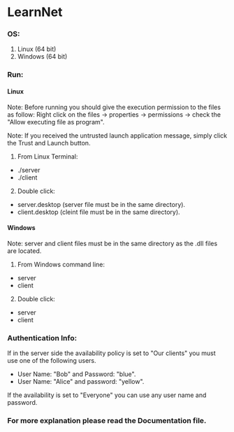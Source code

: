 # LearnNet

### OS:
1. Linux (64 bit)
2. Windows (64 bit)

### Run:

#### Linux
Note: Before running you should give the execution permission to the files as follow:  Right click on the files -> properties -> permissions -> check the "Allow executing file as program".

Note: If you received the untrusted launch application message, simply click the Trust and Launch button.

1. From Linux Terminal:
 - ./server
 - ./client
2. Double click:
 - server.desktop (server file must be in the same directory).
 - client.desktop (cleint file must be in the same directory).


#### Windows
Note: server and client files must be in the same directory as the .dll files are located.

1. From Windows command line:
 - server
 - client
2. Double click:
 - server
 - client
 
### Authentication Info:
If in the server side the availability policy is set to "Our clients" you must use one of the following users.  
 - User Name: "Bob" and Password: "blue". 
 - User Name: "Alice" and password: "yellow".
 
If the availability is set to "Everyone" you can use any user name and password. 

### For more explanation please read the Documentation file.
